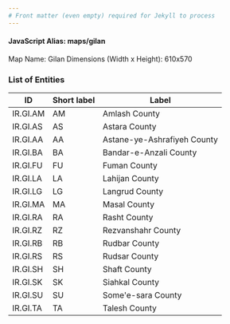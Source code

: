```yaml
---
# Front matter (even empty) required for Jekyll to process
---
```


#### JavaScript Alias: maps/gilan

Map Name: Gilan
Dimensions (Width x Height): 610x570





### List of Entities

ID | Short label | Label
---|---|---|
IR.GI.AM|AM|Amlash County
IR.GI.AS|AS|Astara County
IR.GI.AA|AA|Astane-ye-Ashrafiyeh County
IR.GI.BA|BA|Bandar-e-Anzali County
IR.GI.FU|FU|Fuman County
IR.GI.LA|LA|Lahijan County
IR.GI.LG|LG|Langrud County
IR.GI.MA|MA|Masal County
IR.GI.RA|RA|Rasht County
IR.GI.RZ|RZ|Rezvanshahr County
IR.GI.RB|RB|Rudbar County
IR.GI.RS|RS|Rudsar County
IR.GI.SH|SH|Shaft County
IR.GI.SK|SK|Siahkal County
IR.GI.SU|SU|Some'e-sara County
IR.GI.TA|TA|Talesh County